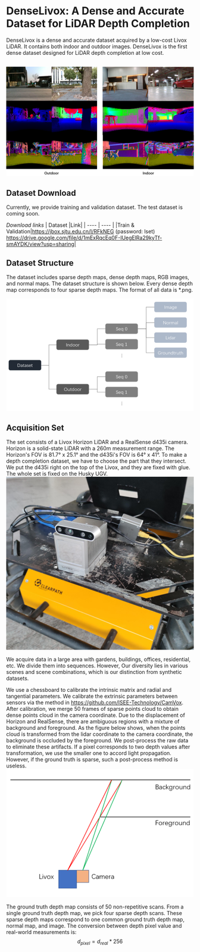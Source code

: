 # DenseLivox: A Dense and Accurate Dataset for LiDAR Depth Completion

DenseLivox is a dense and accurate dataset acquired by a low-cost Livox LiDAR. It contains both indoor and outdoor images. DenseLivox is the first dense dataset designed for LiDAR depth completion at low cost.
##
![](images/Sample.png)

## Dataset Download
Currently, we provide training and validation dataset. The test dataset is coming soon.

*Download links* 
| Dataset |Link|
|  ----  | ----  |
|Train & Validation|https://jbox.sjtu.edu.cn/l/RFkNEG (password: lset)<br>https://drive.google.com/file/d/1mExRqcEq0F-IUegElRa29kyTf-smAYDK/view?usp=sharing|


## Dataset Structure 
The dataset includes sparse depth maps, dense depth maps, RGB images, and normal maps. The dataset structure is shown below. Every dense depth map corresponds to four sparse depth maps. The format of all data is *.png. 

![](images/Structure.png )


## Acquisition Set
The set consists of a Livox Horizon LiDAR and a RealSense d435i camera. Horizon
is a solid-state LiDAR with a 260m measurement range. The Horizon's FOV is 81.7° x 25.1° and the d435i's FOV is 64° x 41°. To make a depth completion dataset, we have to choose the part that they intersect. We put the d435i right on the top of the Livox, and they are fixed with glue. The whole set is fixed on the Husky UGV. 
![](images/set.jpg "Set")

We acquire data in a large area with gardens, buildings, offices, residential, etc. We divide them into sequences. However, Our diversity lies in various scenes and scene combinations, which is our distinction from synthetic datasets.

We use a chessboard to calibrate the intrinsic matrix and radial
and tangential parameters.
We calibrate the extrinsic parameters between sensors via the method in https://github.com/ISEE-Technology/CamVox. 
After calibration, we merge 50 frames of sparse points cloud to obtain dense points cloud in the camera coordinate.
Due to the displacement of Horizon and RealSense, there are ambiguous regions with a mixture of background and foreground.
As the figure below shows, when the points cloud is transformed from the lidar coordinate to the camera coordinate, the background is occluded by the foreground. We post-process the raw data to eliminate these artifacts. If a pixel corresponds to two depth values after transformation, we use the smaller one to accord light propagation. However, if the ground truth is sparse, such a post-process method is useless.
![](images/Occlusion.png) 

The ground truth depth map consists of 50 non-repetitive
scans. From a single ground truth depth map, we pick four
sparse depth scans. These sparse depth maps correspond to
one common ground truth depth map, normal map, and image. The conversion between depth pixel value and real-world measurements is:
$$  d_{pixel} = d_{real} * 256 $$
